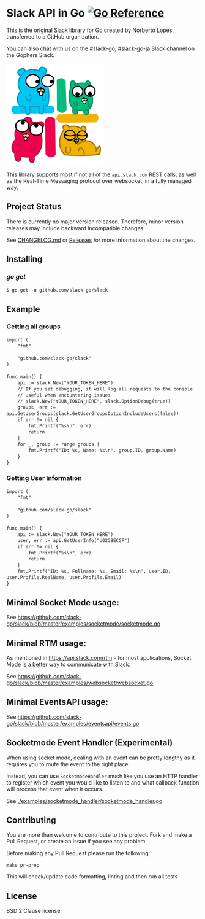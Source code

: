 Slack API in Go [![Go Reference](https://pkg.go.dev/badge/github.com/slack-go/slack.svg)](https://pkg.go.dev/github.com/slack-go/slack)
===============

This is the original Slack library for Go created by Norberto Lopes, transferred to a GitHub organization.

You can also chat with us on the #slack-go, #slack-go-ja Slack channel on the Gophers Slack.

![logo](logo.png "icon")

This library supports most if not all of the `api.slack.com` REST
calls, as well as the Real-Time Messaging protocol over websocket, in
a fully managed way.

## Project Status
There is currently no major version released.
Therefore, minor version releases may include backward incompatible changes.

See [CHANGELOG.md](https://github.com/slack-go/slack/blob/master/CHANGELOG.md) or [Releases](https://github.com/slack-go/slack/releases) for more information about the changes.

## Installing

### *go get*

    $ go get -u github.com/slack-go/slack

## Example

### Getting all groups

```golang
import (
	"fmt"

	"github.com/slack-go/slack"
)

func main() {
	api := slack.New("YOUR_TOKEN_HERE")
	// If you set debugging, it will log all requests to the console
	// Useful when encountering issues
	// slack.New("YOUR_TOKEN_HERE", slack.OptionDebug(true))
	groups, err := api.GetUserGroups(slack.GetUserGroupsOptionIncludeUsers(false))
	if err != nil {
		fmt.Printf("%s\n", err)
		return
	}
	for _, group := range groups {
		fmt.Printf("ID: %s, Name: %s\n", group.ID, group.Name)
	}
}
```

### Getting User Information

```golang
import (
    "fmt"

    "github.com/slack-go/slack"
)

func main() {
    api := slack.New("YOUR_TOKEN_HERE")
    user, err := api.GetUserInfo("U023BECGF")
    if err != nil {
	    fmt.Printf("%s\n", err)
	    return
    }
    fmt.Printf("ID: %s, Fullname: %s, Email: %s\n", user.ID, user.Profile.RealName, user.Profile.Email)
}
```

## Minimal Socket Mode usage:

See https://github.com/slack-go/slack/blob/master/examples/socketmode/socketmode.go


## Minimal RTM usage:

As mentioned in https://api.slack.com/rtm - for most applications, Socket Mode is a better way to communicate with Slack.

See https://github.com/slack-go/slack/blob/master/examples/websocket/websocket.go


## Minimal EventsAPI usage:

See https://github.com/slack-go/slack/blob/master/examples/eventsapi/events.go

## Socketmode Event Handler (Experimental)

When using socket mode, dealing with an event can be pretty lengthy as it requires you to route the event to the right place.

Instead, you can use `SocketmodeHandler` much like you use an HTTP handler to register which event you would like to listen to and what callback function will process that event when it occurs.

See [./examples/socketmode_handler/socketmode_handler.go](./examples/socketmode_handler/socketmode_handler.go)
## Contributing

You are more than welcome to contribute to this project.  Fork and
make a Pull Request, or create an Issue if you see any problem.

Before making any Pull Request please run the following:

```
make pr-prep
```

This will check/update code formatting, linting and then run all tests

## License

BSD 2 Clause license

